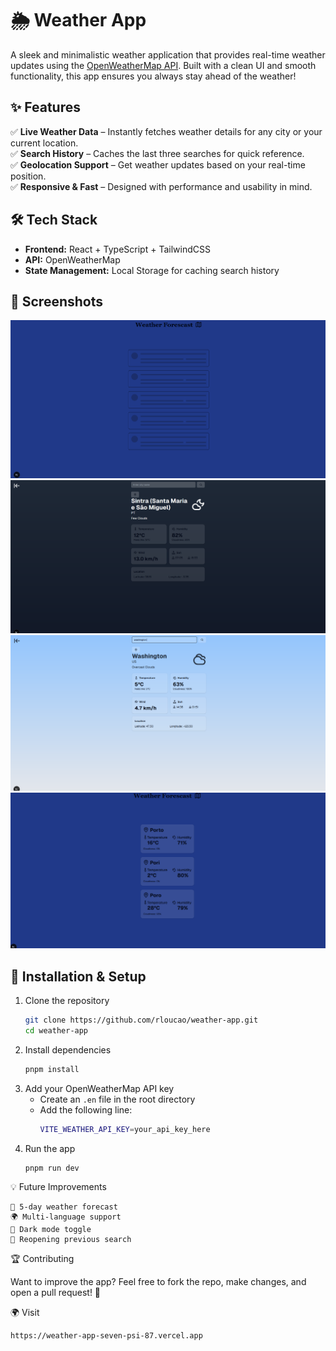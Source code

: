 # 🌦️ Weather App  

A sleek and minimalistic weather application that provides real-time weather updates using the [OpenWeatherMap API](https://openweathermap.org/). Built with a clean UI and smooth functionality, this app ensures you always stay ahead of the weather!  

## ✨ Features  

✅ **Live Weather Data** – Instantly fetches weather details for any city or your current location.  
✅ **Search History** – Caches the last three searches for quick reference.  
✅ **Geolocation Support** – Get weather updates based on your real-time position.  
✅ **Responsive & Fast** – Designed with performance and usability in mind.  

## 🛠️ Tech Stack  

- **Frontend:** React + TypeScript + TailwindCSS  
- **API:** OpenWeatherMap  
- **State Management:** Local Storage for caching search history  

## 📸 Screenshots  

![alt text](image.png)
![alt text](image-1.png)
![alt text](image-3.png)
![alt text](image-2.png)


## 🚀 Installation & Setup  

1. Clone the repository  
   ```sh
   git clone https://github.com/rloucao/weather-app.git
   cd weather-app
2. Install dependencies
    ```sh
    pnpm install
3. Add your OpenWeatherMap API key
    - Create an ``.en`` file in the root directory
    - Add the following line:
        ```sh
        VITE_WEATHER_API_KEY=your_api_key_here
4. Run the app
    ```sh
    pnpm run dev


💡 Future Improvements

    📌 5-day weather forecast
    🌍 Multi-language support
    🎨 Dark mode toggle
    🔄 Reopening previous search

🏆 Contributing

Want to improve the app? Feel free to fork the repo, make changes, and open a pull request! 🚀

🌍 Visit 
```
https://weather-app-seven-psi-87.vercel.app



